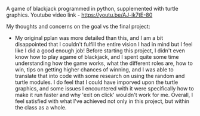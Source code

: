A game of blackjack programmed in python, supplemented with turtle graphics.
Youtube video link - https://youtu.be/AJ-ik7tE-80 

My thoughts and concerns on the goal vs the final project:
- My original pplan was more detailed than this, and I am a bit disappointed that I couldn't fulfill the entire vision I had in mind but I feel like I did a good enough job! Before starting this project, I didn't even know how to play agame of blackjack, and I spent quite some time understanding how the game works, what the different roles are, how to win, tips on getting higher chances of winning, and I was able to translate that into code with some research on using the random and turtle modules. I do feel that I could have imporved upon the turtle graphics, and some issues I encountered with it were specifically how to make it run faster and why 'exit on click' wouldn't work for me. Overall, I feel satisfied with what I've achieved not only in this project, but within the class as a whole.
